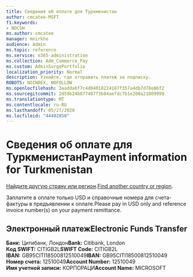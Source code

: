 ```yaml
---
title: Сведения об оплате для Туркменистан
author: cmcatee-MSFT
f1.keywords:
- NOCSH
ms.author: cmcatee
manager: mnirkhe
audience: Admin
ms.topic: reference
ms.service: o365-administration
ms.collection: Adm_Commerce_Pay
ms.custom: AdminSurgePortfolio
localization_priority: Normal
description: Узнайте, где отправить платеж за подписку.
ROBOTS: NOINDEX, NOFOLLOW
ms.openlocfilehash: 3aadda6f7c4d04018224187f357a4db7d78e86f2
ms.sourcegitcommit: 2d59b24b877487f3b84aefdc7b1e200a21009999
ms.translationtype: MT
ms.contentlocale: ru-RU
ms.lasthandoff: 05/27/2020
ms.locfileid: "44402850"
---
```

# <a name="payment-information-for-turkmenistan"></a><span data-ttu-id="08895-103">Сведения об оплате для Туркменистан</span><span class="sxs-lookup"><span data-stu-id="08895-103">Payment information for Turkmenistan</span></span>

<span data-ttu-id="08895-104">[Найдите другую страну или регион](../billing-and-payments/pay-for-your-subscription.md).</span><span class="sxs-lookup"><span data-stu-id="08895-104">[Find another country or region](../billing-and-payments/pay-for-your-subscription.md).</span></span>

<span data-ttu-id="08895-105">Заплатите в оплате только USD и справочные номера для счета-фактуры в предъявлении к оплате.</span><span class="sxs-lookup"><span data-stu-id="08895-105">Please pay in USD only and reference invoice number(s) on your payment remittance.</span></span>

## <a name="electronic-funds-transfer"></a><span data-ttu-id="08895-106">Электронный платеж</span><span class="sxs-lookup"><span data-stu-id="08895-106">Electronic Funds Transfer</span></span>

<span data-ttu-id="08895-107">**Банк:** Цитибанк, Лондон</span><span class="sxs-lookup"><span data-stu-id="08895-107">**Bank:** Citibank, London</span></span>  
<span data-ttu-id="08895-108">**Код SWIFT:** CITIGB2L</span><span class="sxs-lookup"><span data-stu-id="08895-108">**SWIFT Code:** CITIGB2L</span></span>  
<span data-ttu-id="08895-109">**IBAN:** GB95CITI18500812510049</span><span class="sxs-lookup"><span data-stu-id="08895-109">**IBAN:** GB95CITI18500812510049</span></span>  
<span data-ttu-id="08895-110">**Номер счета:** 12510049</span><span class="sxs-lookup"><span data-stu-id="08895-110">**Account Number:** 12510049</span></span>  
<span data-ttu-id="08895-111">**Имя учетной записи:** КОРПОРАЦИ</span><span class="sxs-lookup"><span data-stu-id="08895-111">**Account Name:** MICROSOFT</span></span>  